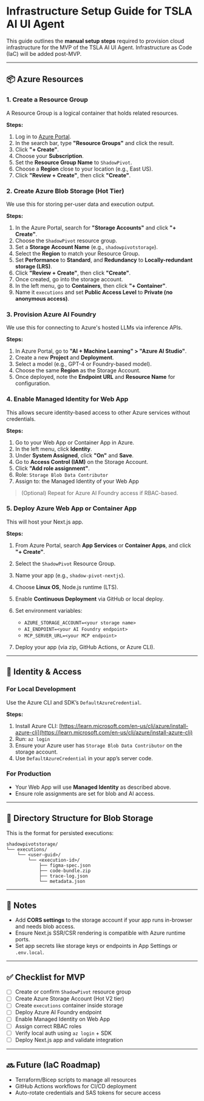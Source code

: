 # Infrastructure Setup Guide for TSLA AI UI Agent

This guide outlines the **manual setup steps** required to provision cloud infrastructure for the MVP of the TSLA AI UI Agent. Infrastructure as Code (IaC) will be added post-MVP.

---

## 📦 Azure Resources

### 1. Create a Resource Group

A Resource Group is a logical container that holds related resources.

**Steps:**

1. Log in to [Azure Portal](https://portal.azure.com).
2. In the search bar, type **"Resource Groups"** and click the result.
3. Click **"+ Create"**.
4. Choose your **Subscription**.
5. Set the **Resource Group Name** to `ShadowPivot`.
6. Choose a **Region** close to your location (e.g., East US).
7. Click **"Review + Create"**, then click **"Create"**.

### 2. Create Azure Blob Storage (Hot Tier)

We use this for storing per-user data and execution output.

**Steps:**

1. In the Azure Portal, search for **"Storage Accounts"** and click **"+ Create"**.
2. Choose the `ShadowPivot` resource group.
3. Set a **Storage Account Name** (e.g., `shadowpivotstorage`).
4. Select the **Region** to match your Resource Group.
5. Set **Performance** to **Standard**, and **Redundancy** to **Locally-redundant storage (LRS)**.
6. Click **"Review + Create"**, then click **"Create"**.
7. Once created, go into the storage account.
8. In the left menu, go to **Containers**, then click **"+ Container"**.
9. Name it `executions` and set **Public Access Level** to **Private (no anonymous access)**.

### 3. Provision Azure AI Foundry

We use this for connecting to Azure's hosted LLMs via inference APIs.

**Steps:**

1. In Azure Portal, go to **"AI + Machine Learning" > "Azure AI Studio"**.
2. Create a new **Project** and **Deployment**.
3. Select a model (e.g., GPT-4 or Foundry-based model).
4. Choose the same **Region** as the Storage Account.
5. Once deployed, note the **Endpoint URL** and **Resource Name** for configuration.

### 4. Enable Managed Identity for Web App

This allows secure identity-based access to other Azure services without credentials.

**Steps:**

1. Go to your Web App or Container App in Azure.
2. In the left menu, click **Identity**.
3. Under **System Assigned**, click **"On"** and **Save**.
4. Go to **Access Control (IAM)** on the Storage Account.
5. Click **"Add role assignment"**.
6. Role: `Storage Blob Data Contributor`
7. Assign to: the Managed Identity of your Web App

> (Optional) Repeat for Azure AI Foundry access if RBAC-based.

### 5. Deploy Azure Web App or Container App

This will host your Next.js app.

**Steps:**

1. From Azure Portal, search **App Services** or **Container Apps**, and click **"+ Create"**.
2. Select the `ShadowPivot` Resource Group.
3. Name your app (e.g., `shadow-pivot-nextjs`).
4. Choose **Linux OS**, Node.js runtime (LTS).
5. Enable **Continuous Deployment** via GitHub or local deploy.
6. Set environment variables:

   * `AZURE_STORAGE_ACCOUNT=<your storage name>`
   * `AI_ENDPOINT=<your AI Foundry endpoint>`
   * `MCP_SERVER_URL=<your MCP endpoint>`
7. Deploy your app (via zip, GitHub Actions, or Azure CLI).

---

## 🔐 Identity & Access

### For Local Development

Use the Azure CLI and SDK’s `DefaultAzureCredential`.

**Steps:**

1. Install Azure CLI: [https://learn.microsoft.com/en-us/cli/azure/install-azure-cli](https://learn.microsoft.com/en-us/cli/azure/install-azure-cli)
2. Run: `az login`
3. Ensure your Azure user has `Storage Blob Data Contributor` on the storage account.
4. Use `DefaultAzureCredential` in your app’s server code.

### For Production

* Your Web App will use **Managed Identity** as described above.
* Ensure role assignments are set for blob and AI access.

---

## 📂 Directory Structure for Blob Storage

This is the format for persisted executions:

```
shadowpivotstorage/
└── executions/
    └── <user-guid>/
        └── <execution-id>/
            ├── figma-spec.json
            ├── code-bundle.zip
            ├── trace-log.json
            └── metadata.json
```

---

## 📝 Notes

* Add **CORS settings** to the storage account if your app runs in-browser and needs blob access.
* Ensure Next.js SSR/CSR rendering is compatible with Azure runtime ports.
* Set app secrets like storage keys or endpoints in App Settings or `.env.local`.

---

## ✅ Checklist for MVP

* [ ] Create or confirm `ShadowPivot` resource group
* [ ] Create Azure Storage Account (Hot V2 tier)
* [ ] Create `executions` container inside storage
* [ ] Deploy Azure AI Foundry endpoint
* [ ] Enable Managed Identity on Web App
* [ ] Assign correct RBAC roles
* [ ] Verify local auth using `az login` + SDK
* [ ] Deploy Next.js app and validate integration

---

## 🔜 Future (IaC Roadmap)

* Terraform/Bicep scripts to manage all resources
* GitHub Actions workflows for CI/CD deployment
* Auto-rotate credentials and SAS tokens for secure access
